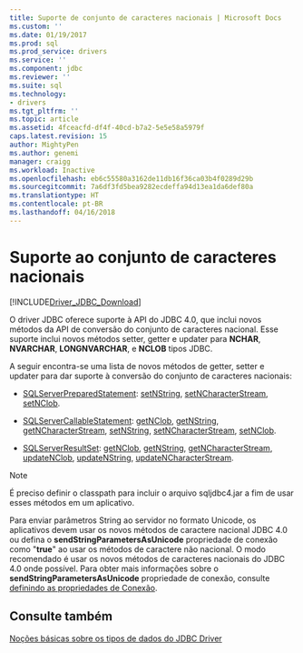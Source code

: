 ```yaml
---
title: Suporte de conjunto de caracteres nacionais | Microsoft Docs
ms.custom: ''
ms.date: 01/19/2017
ms.prod: sql
ms.prod_service: drivers
ms.service: ''
ms.component: jdbc
ms.reviewer: ''
ms.suite: sql
ms.technology:
- drivers
ms.tgt_pltfrm: ''
ms.topic: article
ms.assetid: 4fceacfd-df4f-40cd-b7a2-5e5e58a5979f
caps.latest.revision: 15
author: MightyPen
ms.author: genemi
manager: craigg
ms.workload: Inactive
ms.openlocfilehash: eb6c55580a3162de11db16f36ca03b4f0289d29b
ms.sourcegitcommit: 7a6df3fd5bea9282ecdeffa94d13ea1da6def80a
ms.translationtype: HT
ms.contentlocale: pt-BR
ms.lasthandoff: 04/16/2018
---
```

# <a name="national-character-set-support"></a>Suporte ao conjunto de caracteres nacionais
[!INCLUDE[Driver_JDBC_Download](../../includes/driver_jdbc_download.md)]

  O driver JDBC oferece suporte à API do JDBC 4.0, que inclui novos métodos da API de conversão do conjunto de caracteres nacional. Esse suporte inclui novos métodos setter, getter e updater para **NCHAR**, **NVARCHAR**, **LONGNVARCHAR**, e **NCLOB** tipos JDBC.  
  
 A seguir encontra-se uma lista de novos métodos de getter, setter e updater para dar suporte à conversão do conjunto de caracteres nacionais:  
  
-   [SQLServerPreparedStatement](../../connect/jdbc/reference/sqlserverpreparedstatement-class.md): [setNString](../../connect/jdbc/reference/setnstring-method-int-java-lang-string.md), [setNCharacterStream](../../connect/jdbc/reference/setncharacterstream-method-sqlserverpreparedstatement.md), [setNClob](../../connect/jdbc/reference/setnclob-method-sqlserverpreparedstatement.md).  
  
-   [SQLServerCallableStatement](../../connect/jdbc/reference/sqlservercallablestatement-class.md): [getNClob](../../connect/jdbc/reference/getnclob-method-sqlservercallablestatement.md), [getNString](../../connect/jdbc/reference/getnstring-method-sqlservercallablestatement.md), [getNCharacterStream](../../connect/jdbc/reference/getncharacterstream-method-sqlservercallablestatement.md), [setNString](../../connect/jdbc/reference/setnstring-method-sqlservercallablestatement.md), [setNCharacterStream](../../connect/jdbc/reference/setncharacterstream-method-sqlservercallablestatement.md), [setNClob](../../connect/jdbc/reference/setnclob-method-sqlservercallablestatement.md).  
  
-   [SQLServerResultSet](../../connect/jdbc/reference/sqlserverresultset-class.md): [getNClob](../../connect/jdbc/reference/getnclob-method-sqlserverresultset.md), [getNString](../../connect/jdbc/reference/getnstring-method-sqlserverresultset.md), [getNCharacterStream](../../connect/jdbc/reference/getncharacterstream-method-sqlserverresultset.md), [updateNClob](../../connect/jdbc/reference/updatenclob-method-sqlserverresultset.md), [updateNString](../../connect/jdbc/reference/updatenstring-method-sqlserverresultset.md), [updateNCharacterStream](../../connect/jdbc/reference/updatencharacterstream-method-sqlserverresultset.md).  
  
> [!NOTE]  
>  É preciso definir o classpath para incluir o arquivo sqljdbc4.jar a fim de usar esses métodos em um aplicativo.  
  
 Para enviar parâmetros String ao servidor no formato Unicode, os aplicativos devem usar os novos métodos de caractere nacional JDBC 4.0 ou defina o **sendStringParametersAsUnicode** propriedade de conexão como "**true**" ao usar os métodos de caractere não nacional. O modo recomendado é usar os novos métodos de caracteres nacionais do JDBC 4.0 onde possível. Para obter mais informações sobre o **sendStringParametersAsUnicode** propriedade de conexão, consulte [definindo as propriedades de Conexão](../../connect/jdbc/setting-the-connection-properties.md).  
  
## <a name="see-also"></a>Consulte também  
 [Noções básicas sobre os tipos de dados do JDBC Driver](../../connect/jdbc/understanding-the-jdbc-driver-data-types.md)  
  
  
